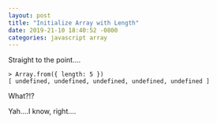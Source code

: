 ```yaml
---
layout: post
title: "Initialize Array with Length"
date: 2019-21-10 18:40:52 -0800
categories: javascript array
---
```


Straight to the point....

```node
> Array.from({ length: 5 })
[ undefined, undefined, undefined, undefined, undefined ]
```

What?!?

Yah....I know, right....
